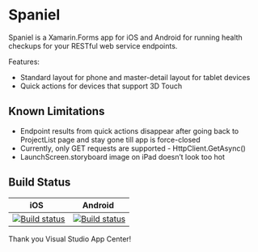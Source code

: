 # Spaniel
Spaniel is a Xamarin.Forms app for iOS and Android for running health checkups for your RESTful web service endpoints.  

Features:  
 - Standard layout for phone and master-detail layout for tablet devices
 - Quick actions for devices that support 3D Touch


## Known Limitations 
 - Endpoint results from quick actions disappear after going back to ProjectList page and stay gone till app is force-closed
 - Currently, only GET requests are supported - HttpClient.GetAsync()
 - LaunchScreen.storyboard image on iPad doesn’t look too hot


## Build Status 
| iOS           | Android       |
| ------------- | ------------- |
| [![Build status](https://build.appcenter.ms/v0.1/apps/8edd5bde-f44e-4474-89d8-7c13fbb9f365/branches/master/badge)](https://appcenter.ms) | [![Build status](https://build.appcenter.ms/v0.1/apps/d6ce6820-4683-4d5f-ad51-2f2e633453ed/branches/master/badge)](https://appcenter.ms)  |

Thank you Visual Studio App Center!
